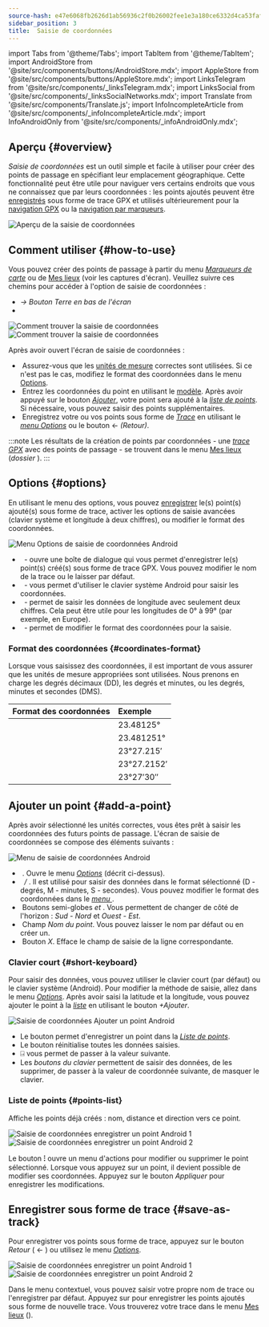 ```yaml
---
source-hash: e47e6068fb2626d1ab56936c2f0b26002fee1e3a180ce6332d4ca53fafd316b7
sidebar_position: 3
title:  Saisie de coordonnées
---
```

import Tabs from '@theme/Tabs';
import TabItem from '@theme/TabItem';
import AndroidStore from '@site/src/components/buttons/AndroidStore.mdx';
import AppleStore from '@site/src/components/buttons/AppleStore.mdx';
import LinksTelegram from '@site/src/components/_linksTelegram.mdx';
import LinksSocial from '@site/src/components/_linksSocialNetworks.mdx';
import Translate from '@site/src/components/Translate.js';
import InfoIncompleteArticle from '@site/src/components/_infoIncompleteArticle.mdx';
import InfoAndroidOnly from '@site/src/components/_infoAndroidOnly.mdx';



<InfoAndroidOnly />

## Aperçu {#overview}

*Saisie de coordonnées* est un outil simple et facile à utiliser pour créer des points de passage en spécifiant leur emplacement géographique. Cette fonctionnalité peut être utile pour naviguer vers certains endroits que vous ne connaissez que par leurs coordonnées : les points ajoutés peuvent être [enregistrés](#save-as-track) sous forme de trace GPX et utilisés ultérieurement pour la [navigation GPX](../navigation/setup/gpx-navigation.md) ou la [navigation par marqueurs](../navigation/setup/markers-navigation.md#add-gpx).

![Aperçu de la saisie de coordonnées](@site/static/img/plan-route/coordinates_input/coordinates_input_overview.png)

## Comment utiliser {#how-to-use}

Vous pouvez créer des points de passage à partir du menu *[Marqueurs de carte](../personal/markers.md#actions)* ou de [Mes lieux](../personal/myplaces.md) (voir les captures d'écran). Veuillez suivre ces chemins pour accéder à l'option de saisie de coordonnées :
  - *<Translate android="true" ids="shared_string_menu,shared_string_my_places,shared_string_gpx_tracks"/> → Bouton Terre en bas de l'écran*
  - *<Translate android="true" ids="shared_string_menu,map_markers_item,shared_string_more_without_dots,coordinate_input"/>*

![Comment trouver la saisie de coordonnées](@site/static/img/plan-route/coordinates_input/coordinates_input_how_to_find_1.png) ![Comment trouver la saisie de coordonnées](@site/static/img/plan-route/coordinates_input/coordinates_input_how_to_find_2.png)

Après avoir ouvert l'écran de saisie de coordonnées :

- &nbsp;Assurez-vous que les [unités de mesure](#coordinates-format) correctes sont utilisées. Si ce n'est pas le cas, modifiez le format des coordonnées dans le menu [Options](#options).
- &nbsp;Entrez les coordonnées du point en utilisant le [modèle](#add-a-point). Après avoir appuyé sur le bouton *[Ajouter](#add-a-point)*, votre point sera ajouté à la *[liste de points](#points-list)*. Si nécessaire, vous pouvez saisir des points supplémentaires.
- &nbsp;Enregistrez votre ou vos points sous forme de *[Trace](../personal/tracks/manage-tracks.md)* en utilisant le *[menu Options](#options)* ou le bouton &#8592; *(Retour)*.

:::note
Les résultats de la création de points par coordonnées - une *[trace GPX](../personal/tracks/manage-tracks.md)* avec des points de passage - se trouvent dans le menu [Mes lieux](../personal/myplaces.md) (*dossier <Translate android="true" ids="shared_string_menu,shared_string_my_places,shared_string_gpx_tracks,map_markers_item"/>*).
:::

## Options {#options}

En utilisant le menu des options, vous pouvez [enregistrer](#save-as-track) le(s) point(s) ajouté(s) sous forme de trace, activer les options de saisie avancées (clavier système et longitude à deux chiffres), ou modifier le format des coordonnées.

![Menu Options de saisie de coordonnées Android](@site/static/img/plan-route/coordinates_input/coordinates_input_options.png)

- &nbsp;*<Translate android="true" ids="coord_input_save_as_track"/>* - ouvre une boîte de dialogue qui vous permet d'enregistrer le(s) point(s) créé(s) sous forme de trace GPX. Vous pouvez modifier le nom de la trace ou le laisser par défaut.
- &nbsp;*<Translate android="true" ids="use_system_keyboard"/>* - vous permet d'utiliser le clavier système Android pour saisir les coordonnées.
- &nbsp;*<Translate android="true" ids="use_two_digits_longitude"/>* - permet de saisir les données de longitude avec seulement deux chiffres. Cela peut être utile pour les longitudes de 0° à 99° (par exemple, en Europe).
- &nbsp;*<Translate android="true" ids="coordinates_format"/>* - permet de modifier le format des coordonnées pour la saisie.

### Format des coordonnées {#coordinates-format}

Lorsque vous saisissez des coordonnées, il est important de vous assurer que les unités de mesure appropriées sont utilisées. Nous prenons en charge les degrés décimaux (DD), les degrés et minutes, ou les degrés, minutes et secondes (DMS).

|Format des coordonnées| Exemple |
|:------|:------|
|<Translate android="true" ids="dd_ddddd_format"/> |23.48125°|
|<Translate android="true" ids="dd_dddddd_format"/> | 23.481251°|
|<Translate android="true" ids="dd_mm_mmm_format"/> | 23°27.215′|
|<Translate android="true" ids="dd_mm_mmmm_format"/> | 23°27.2152′|
|<Translate android="true" ids="dd_mm_ss_format"/> | 23°27′30″|

## Ajouter un point {#add-a-point}

Après avoir sélectionné les unités correctes, vous êtes prêt à saisir les coordonnées des futurs points de passage.
L'écran de saisie de coordonnées se compose des éléments suivants :

![Menu de saisie de coordonnées Android](@site/static/img/plan-route/coordinates_input/coordinates_input_add_point.png)

- &nbsp;*<Translate android="true" ids="shared_string_options"/>*. Ouvre le menu *[Options](#options)* (décrit ci-dessus).
- &nbsp;*<Translate android="true" ids="navigate_point_latitude"/> / <Translate android="true" ids="navigate_point_longitude"/>*. Il est utilisé pour saisir des données dans le format sélectionné (D - degrés, M - minutes, S - secondes). Vous pouvez modifier le format des coordonnées dans le *[menu <Translate android="true" ids="shared_string_options"/>](#options)*.
- &nbsp;Boutons semi-globes *<Translate android="true" ids="navigate_point_latitude"/> et <Translate android="true" ids="navigate_point_longitude"/>*. Vous permettent de changer de côté de l'horizon : *Sud - Nord* et *Ouest - Est*.
- &nbsp;Champ *Nom du point*. Vous pouvez laisser le nom par défaut ou en créer un.
- &nbsp;Bouton *X*. Efface le champ de saisie de la ligne correspondante.

### Clavier court {#short-keyboard}

Pour saisir des données, vous pouvez utiliser le clavier court (par défaut) ou le clavier système (Android). Pour modifier la méthode de saisie, allez dans le menu *[Options](#options)*. Après avoir saisi la latitude et la longitude, vous pouvez ajouter le point à la *[liste](#points-list)* en utilisant le bouton *+Ajouter*.

![Saisie de coordonnées Ajouter un point Android](@site/static/img/plan-route/coordinates_input/coordinates_input_keyboard.png)

- Le bouton *<Translate android="true" ids="shared_string_add"/>* permet d'enregistrer un point dans la *[Liste de points](#points-list)*.
- Le bouton *<Translate android="true" ids="shared_string_clear"/>* réinitialise toutes les données saisies.
- &#9032; vous permet de passer à la valeur suivante.
- Les *boutons du clavier* permettent de saisir des données, de les supprimer, de passer à la valeur de coordonnée suivante, de masquer le clavier.

### Liste de points {#points-list}

Affiche les points déjà créés : nom, distance et direction vers ce point.

![Saisie de coordonnées enregistrer un point Android 1](@site/static/img/plan-route/coordinates_input/coordinates_input_points_list_1.png) ![Saisie de coordonnées enregistrer un point Android 2](@site/static/img/plan-route/coordinates_input/coordinates_input_points_list_2.png)

Le bouton **⁝** ouvre un menu d'actions pour modifier ou supprimer le point sélectionné.
Lorsque vous appuyez sur un point, il devient possible de modifier ses coordonnées. Appuyez sur le bouton *Appliquer* pour enregistrer les modifications.

## Enregistrer sous forme de trace {#save-as-track}

Pour enregistrer vos points sous forme de trace, appuyez sur le bouton *Retour* ( &#8592; ) ou utilisez le menu *[Options](#options)*.

![Saisie de coordonnées enregistrer un point Android 1](@site/static/img/plan-route/coordinates_input/coordinates_input_save.png) ![Saisie de coordonnées enregistrer un point Android 2](@site/static/img/plan-route/coordinates_input/coordinates_input_my_places_list.png)

Dans le menu contextuel, vous pouvez saisir votre propre nom de trace ou l'enregistrer par défaut. Appuyez sur <Translate android="true" ids="shared_string_save"/> pour enregistrer les points ajoutés sous forme de nouvelle trace.
Vous trouverez votre trace dans le menu [Mes lieux](../personal/myplaces.md) (<Translate android="true" ids="shared_string_menu,shared_string_my_places,shared_string_gpx_tracks,map_markers_item"/>).